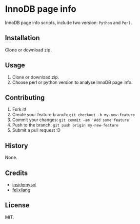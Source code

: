 # InnoDB page info

InnoDB page info scripts, include two version: `Python` and `Perl`.

## Installation

Clone or download zip.

## Usage

1. Clone or download zip.
2. Choose perl or python version to analyse InnoDB page info.

## Contributing

1. Fork it!
2. Create your feature branch: `git checkout -b my-new-feature`
3. Commit your changes: `git commit -am 'Add some feature'`
4. Push to the branch: `git push origin my-new-feature`
5. Submit a pull request :D

## History

None.

## Credits

* [insidemysql](http://www.innomysql.net)
* [felixliang](http://tencentdba.com/blog/innodb_stat_tool)

## License

MIT.
